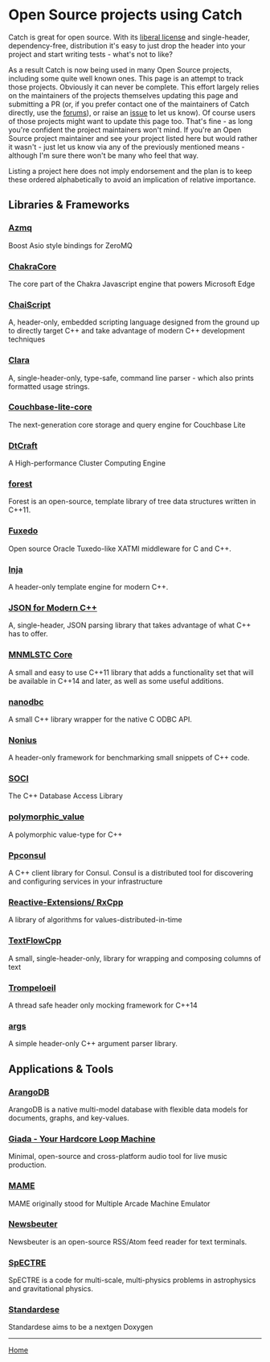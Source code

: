 <a id="top"></a>
# Open Source projects using Catch

Catch is great for open source. With its [liberal license](../LICENSE.txt) and single-header, dependency-free, distribution
it's easy to just drop the header into your project and start writing tests - what's not to like?

As a result Catch is now being used in many Open Source projects, including some quite well known ones.
This page is an attempt to track those projects. Obviously it can never be complete.
This effort largely relies on the maintainers of the projects themselves updating this page and submitting a PR
(or, if you prefer contact one of the maintainers of Catch directly, use the
[forums](https://groups.google.com/forum/?fromgroups#!forum/catch-forum)), or raise an [issue](https://github.com/philsquared/Catch/issues) to let us know).
Of course users of those projects might want to update this page too. That's fine - as long you're confident the project maintainers won't mind.
If you're an Open Source project maintainer and see your project listed here but would rather it wasn't -
just let us know via any of the previously mentioned means - although I'm sure there won't be many who feel that way.

Listing a project here does not imply endorsement and the plan is to keep these ordered alphabetically to avoid an implication of relative importance.

## Libraries & Frameworks

### [Azmq](https://github.com/zeromq/azmq)
Boost Asio style bindings for ZeroMQ

### [ChakraCore](https://github.com/Microsoft/ChakraCore)
The core part of the Chakra Javascript engine that powers Microsoft Edge

### [ChaiScript](https://github.com/ChaiScript/ChaiScript)
A, header-only, embedded scripting language designed from the ground up to directly target C++ and take advantage of modern C++ development techniques

### [Clara](https://github.com/philsquared/Clara)
A, single-header-only, type-safe, command line parser - which also prints formatted usage strings.

### [Couchbase-lite-core](https://github.com/couchbase/couchbase-lite-core)
The next-generation core storage and query engine for Couchbase Lite

### [DtCraft](https://github.com/twhuang-uiuc/DtCraft)
A High-performance Cluster Computing Engine

### [forest](https://github.com/xorz57/forest)
Forest is an open-source, template library of tree data structures written in C++11.

### [Fuxedo](https://github.com/fuxedo/fuxedo)
Open source Oracle Tuxedo-like XATMI middleware for C and C++.

### [Inja](https://github.com/pantor/inja)
A header-only template engine for modern C++.

### [JSON for Modern C++](https://github.com/nlohmann/json)
A, single-header, JSON parsing library that takes advantage of what C++ has to offer.

### [MNMLSTC Core](https://github.com/mnmlstc/core)
A small and easy to use C++11 library that adds a functionality set that will be available in C++14 and later, as well as some useful additions.

### [nanodbc](https://github.com/lexicalunit/nanodbc/)
A small C++ library wrapper for the native C ODBC API.

### [Nonius](https://github.com/libnonius/nonius)
A header-only framework for benchmarking small snippets of C++ code.

### [SOCI](https://github.com/SOCI/soci)
The C++ Database Access Library

### [polymorphic_value](https://github.com/jbcoe/polymorphic_value)
A polymorphic value-type for C++

### [Ppconsul](https://github.com/oliora/ppconsul)
A C++ client library for Consul. Consul is a distributed tool for discovering and configuring services in your infrastructure

### [Reactive-Extensions/ RxCpp](https://github.com/Reactive-Extensions/RxCpp)
A library of algorithms for values-distributed-in-time

### [TextFlowCpp](https://github.com/philsquared/textflowcpp)
A small, single-header-only, library for wrapping and composing columns of text

### [Trompeloeil](https://github.com/rollbear/trompeloeil)
A thread safe header only mocking framework for C++14

### [args](https://github.com/Taywee/args)
A simple header-only C++ argument parser library.

## Applications & Tools

### [ArangoDB](https://github.com/arangodb/arangodb)
ArangoDB is a native multi-model database with flexible data models for documents, graphs, and key-values.

### [Giada - Your Hardcore Loop Machine](https://github.com/monocasual/giada)
Minimal, open-source and cross-platform audio tool for live music production.

### [MAME](https://github.com/mamedev/mame)
MAME originally stood for Multiple Arcade Machine Emulator

### [Newsbeuter](https://github.com/akrennmair/newsbeuter)
Newsbeuter is an open-source RSS/Atom feed reader for text terminals.

### [SpECTRE](https://github.com/sxs-collaboration/spectre)
SpECTRE is a code for multi-scale, multi-physics problems in astrophysics and gravitational physics.

### [Standardese](https://github.com/foonathan/standardese)
Standardese aims to be a nextgen Doxygen

---

[Home](Readme.md#top)
